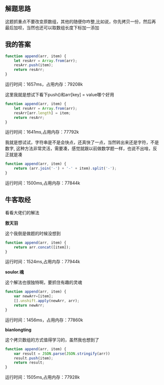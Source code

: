 ## 解题思路

这题抓重点不要改变原数组，其他的随便你咋整,比如说，你先拷贝一份，然后再最后加呗，当然也还可以取数组长度下标加一添加

## 我的答案

```js
function append(arr, item) {
    let resArr = Array.from(arr);
    resArr.push(item);
    return resArr;
}
```
运行时间：1657ms，占用内存：79208k

这里我就是想试下看下push()和arr[key] = value哪个好用

```js
function append(arr, item) {
    let resArr = Array.from(arr);
    resArr[arr.length] = item;
    return resArr;
}
```
运行时间：1641ms,占用内存：77792k

我就是想试试，字符串是不是会快点，还真快了一点，当然转出来还是字符，不是数字,
这种方法非常灵活，需要凑，感觉就跟以前做数学题一样，也说不出啥，反正就是凑

```js
function append(arr, item) {
    return (arr.join('-') + '-' + item).split('-');
}
```
运行时间：1500ms,占用内存：77844k


## 牛客取经

看看大佬们的解法

**敖天羽**

这个我倒是做题的时候没想到

```js
function append(arr, item) {
    return arr.concat([item]);
}
```
运行时间：1524ms,占用内存：77944k

**soulor.魂**

这个解法也很独特啊，要抓住有趣的灵魂

```js
function append(arr, item) {
    var newArr=[item];
    [].unshift.apply(newArr, arr);
    return newArr;
}
```
运行时间：1456ms，占用内存：77860k

**bianlongting**

这个拷贝数组的方式值得学习的，虽然我也想到了

```js
function append(arr, item) {
    var result = JSON.parse(JSON.stringify(arr))
    result.push(item);
    return result;
}
```
运行时间：1505ms,占用内存：77928k
